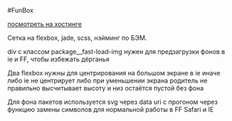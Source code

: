 #FunBox

[посмотреть на хостинге](http://project.someonedev.ru/funbox/)

Сетка на flexbox, jade, scss, нэйминг по БЭМ.

div с классом package__fast-load-img нужен для предзагрузки фонов
в ie и FF, чтобы избежать дёрганья

Два flexbox нужны для центрирования
на большом экране в ie иначе либо ie не центрирует
либо при уменьшении экрана родитель не правильно высчитывает высоту
и низ остаётся пустой без фона

Для фона пакетов используется svg через data uri
с прогоном через функцию замены символов для нормальной работы
в FF Safari и IE
